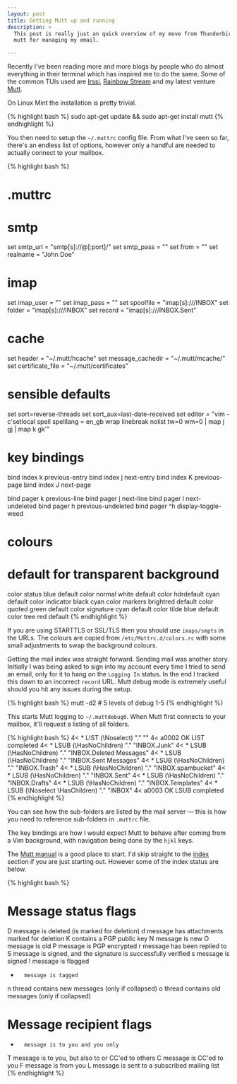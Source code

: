 ```yaml
---
layout: post
title: Getting Mutt up and running
description: >
  This post is really just an quick overview of my move from Thunderbird to
  mutt for managing my email.

---
```


Recently I've been reading more and more blogs by people who do almost
everything in their terminal which has inspired me to do the same. Some of the
common TUIs used are [Irssi](https://irssi.org/), [Rainbow
Stream](http://www.rainbowstream.org/) and my latest venture
[Mutt](http://www.mutt.org/).

On Linux Mint the installation is pretty trivial.

{% highlight bash %}
sudo apt-get update && sudo apt-get install mutt
{% endhighlight %}

You then need to setup the `~/.muttrc` config file. From what I've seen so
far, there's an endless list of options, however only a handful are needed to
actually connect to your mailbox.

{% highlight bash %}
###
# .muttrc
###

# smtp
set smtp_url = "smtp[s]://<username>@<host>[:port]/"
set smtp_pass = "<password>"
set from = "<your-email>"
set realname = "John Doe"


# imap
set imap_user = "<imap-username>"
set imap_pass = "<imap-password>"
set spoolfile = "imap[s]://<imap-host>/INBOX"
set folder = "imap[s]://<imap-host>/INBOX"
set record = "imap[s]://<imap-host>/INBOX.Sent"

# cache
set header = "~/.mutt/hcache"
set message_cachedir = "~/.mutt/mcache/"
set certificate_file = "~/.mutt/certificates"

# sensible defaults
set sort=reverse-threads
set sort_aux=last-date-received
set editor = "vim -c'setlocal spell spelllang = en_gb wrap linebreak nolist tw=0 wm=0 | map j gj | map k gk'"

# key bindings
bind index k  previous-entry
bind index j  next-entry
bind index K  previous-page
bind index J  next-page

bind pager k  previous-line
bind pager j  next-line
bind pager l  next-undeleted
bind pager h  previous-undeleted
bind pager ^h display-toggle-weed

# colours
# default for transparent background
color status      blue      default
color normal      white     default
color hdrdefault  cyan      default
color indicator   black     cyan
color markers     brightred default
color quoted      green     default
color signature   cyan      default
color tilde       blue      default
color tree        red       default
{% endhighlight %}

If you are using STARTTLS or SSL/TLS then you should use `imaps/smpts` in the
URLs. The colours are copied from `/etc/Muttrc.d/colors.rc` with some small
adjustments to swap the background colours.

Getting the mail index was straight forward. Sending mail was another story.
Initially I was being asked to sign into my account every time I tried to send
an email, only for it to hang on the `Logging In` status. In the end I tracked
this down to an incorrect `record` URL. Mutt debug mode is extremely useful
should you hit any issues during the setup.

{% highlight bash %}
mutt -d2 # 5 levels of debug 1-5
{% endhighlight %}

This starts Mutt logging to `~/.muttdebug0`. When Mutt first connects to your
mailbox, it'll request a listing of all folders.

{% highlight bash %}
4< * LIST (\Noselect) "." ""
4< a0002 OK LIST completed
4< * LSUB (\HasNoChildren) "." "INBOX.Junk"
4< * LSUB (\HasNoChildren) "." "INBOX.Deleted Messages"
4< * LSUB (\HasNoChildren) "." "INBOX.Sent Messages"
4< * LSUB (\HasNoChildren) "." "INBOX.Trash"
4< * LSUB (\HasNoChildren) "." "INBOX.spambucket"
4< * LSUB (\HasNoChildren) "." "INBOX.Sent"
4< * LSUB (\HasNoChildren) "." "INBOX.Drafts"
4< * LSUB (\HasNoChildren) "." "INBOX.Templates"
4< * LSUB (\Noselect \HasChildren) "." "INBOX"
4< a0003 OK LSUB completed
{% endhighlight %}

You can see how the sub-folders are listed by the mail server &mdash; this is
how you need to reference sub-folders in `.muttrc` file.

The key bindings are how I would expect Mutt to behave after coming from a Vim
background, with navigation being done by the `hjkl` keys.

The [Mutt manual](http://www.mutt.org/doc/manual/) is a good place to start.
I'd skip straight to the [index](http://www.mutt.org/doc/manual/#intro-index)
section if you are just starting out. However some of the index status are
below.

{% highlight bash %}
# Message status flags

D       message is deleted (is marked for deletion)
d       message has attachments marked for deletion
K       contains a PGP public key
N       message is new
O       message is old
P       message is PGP encrypted
r       message has been replied to
S       message is signed, and the signature is successfully verified
s       message is signed
!       message is flagged
*       message is tagged
n       thread contains new messages (only if collapsed)
o       thread contains old messages (only if collapsed)

# Message recipient flags

+       message is to you and you only
T       message is to you, but also to or CC'ed to others
C       message is CC'ed to you
F       message is from you
L       message is sent to a subscribed mailing list
{% endhighlight %}
